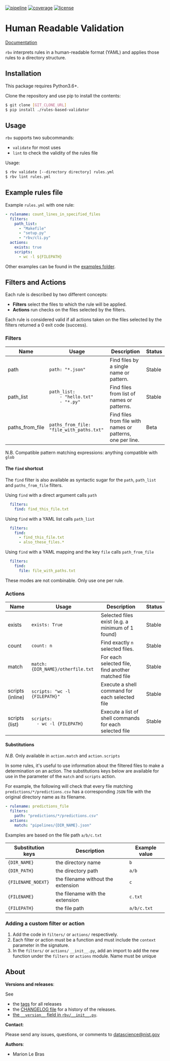 [![pipeline][badge_pipeline]][git_url]
[![coverage][badge_coverage]][coverage_report]
[![license][badge_license]](./LICENSE.md)

[badge_pipeline]: https://gitlab.nist.gov/gitlab/dse-nist/rules-based-validator/badges/master/pipeline.svg
[badge_coverage]: https://gitlab.nist.gov/gitlab/dse-nist/rules-based-validator/badges/master/coverage.svg
[git_url]: https://gitlab.nist.gov/gitlab/dse-nist/rules-based-validator
[coverage_report]: http://dse-nist.ipages.nist.gov/rules-based-validator/_static/coverage/index.html
[badge_license]: https://img.shields.io/badge/license-NIST-000000.svg?style=flat-square
[doc]: https://dse-nist.ipages.nist.gov/rules-based-validator

# Human Readable Validation

[Documentation][doc]

`rbv` interprets rules in a human-readable format (YAML) and applies those rules to a directory structure.

## Installation

This package requires Python3.6+. 

Clone the repository and use pip to install the contents: 
```bash
$ git clone [GIT_CLONE_URL]
$ pip install ./rules-based-validator
```

## Usage

`rbv` supports two subcommands: 
* `validate` for most uses 
* `lint` to check the validity of the rules file

Usage: 
```bash
$ rbv validate [--directory directory] rules.yml
$ rbv lint rules.yml
```


## Example rules file

Example `rules.yml` with one rule:
```yaml
- rulename: count_lines_in_specified_files
  filters:
    path_list:
      - "Makefile"
      - "setup.py"
      - "rbv/cli.py"
  actions:
    exists: true
    scripts:
      - wc -l ${FILEPATH}
```

Other examples can be found in the [examples folder](examples/). 

## Filters and Actions

Each rule is described by two different concepts:
* **Filters** select the files to which the rule will be applied.
* **Actions** run checks on the files selected by the filters.

Each rule is considered valid if all actions taken on the files
selected by the filters returned a 0 exit code (success).

### Filters


|  Name   | Usage         | Description                                        | Status  |  
|---------|---------------|----------------------------------------------------|---|
| path    | `path: "*.json"`  | Find files by a single name or pattern.  | Stable  |   
| path_list | `path_list:`<br/>`    - "hello.txt"`<br/>`    - "*.py"` | Find files from list of names or patterns. | Stable  |   
| paths_from_file  | `paths_from_file: "file_with_paths.txt"`| Find files from file with names or patterns, one per line.  | Beta  |   

N.B. Compatible pattern matching expressions: anything compatible with `glob`


#### The `find` shortcut

The `find` filter is also available as syntactic sugar for the `path`, `path_list` and `paths_from_file` filters.


Using `find` with a direct argument calls `path`
```yaml
  filters:
    find: find_this_file.txt
```

Using `find` with a YAML list calls `path_list`

```yaml
  filters:
    find:
      - find_this_file.txt
      - also_these_files.*
```

Using `find` with a YAML mapping and the key `file` calls `path_from_file`

```yaml
  filters:
    find:
      file: file_with_paths.txt
```

These modes are not combinable. Only use one per rule. 

### Actions

|  Name   | Usage         | Description                                        | Status  |  
|---------|---------------|----------------------------------------------------|---|
| exists  | `exists: True`| Selected files exist (e.g. a minimum of 1 found)   | Stable  |   
| count   | `count: n`    | Find exactly `n` selected files.                   | Stable  |   
| match   | `match: {DIR_NAME}/otherfile.txt`               | For each selected file, find another matched file       | Stable  |   
| scripts (inline) | `scripts: "wc -l {FILEPATH}"`          | Execute a shell command for each selected file          | Stable  |   
| scripts (list)   | `scripts:`<br/>`  - wc -l {FILEPATH}`  | Execute a list of shell commands for each selected file | Stable  |   

#### Substitutions

*N.B.* Only available in `action.match` and `action.scripts`

In some rules, it's useful to use information about the filtered files to make a determination on an action. The substitutions keys below are available for use in the parameter of the `match` and `scripts` action.

For example, the following will check that every file matching `predictions/*/predictions.csv` has a corresponding `JSON` file with the original directory name as its filename.

```yaml
- rulename: predictions_file
  filters:
    path: "predictions/*/predictions.csv"
  actions:
    match: "pipelines/{DIR_NAME}.json"
```

Examples are based on the file path `a/b/c.txt`

| Substitution keys  |   Description                      |Example value|
|--------------------|------------------------------------|-------------|
| `{DIR_NAME}`       |  the directory name                | `b`         |
| `{DIR_PATH}`       |  the directory path                | `a/b`       |
| `{FILENAME_NOEXT}` | the filename without the extension | `c`         |
| `{FILENAME}`       | the filename with the extension    | `c.txt`     |
| `{FILEPATH}`       | the file path                      | `a/b/c.txt` |


### Adding a custom filter or action

1. Add the code in `filters/` or `actions/` respectively.
2. Each filter or action must be a function and must include the `context` parameter in the signature.
3. In the `filters/` or `actions/` `__init__.py`, add an import to add the new function under the
`filters` or `actions` module.
Name must be unique

## About 

**Versions and releases**: 

See 
* the [tags](/../tags) for all releases
* the [CHANGELOG file](CHANGELOG.md) for a history of the releases.
* [the `__version__` field in `rbv/__init__.py`](rbv/__init__.py). 

**Contact**:

Please send any issues, questions, or comments to datascience@nist.gov 

**Authors**:

* Marion Le Bras
